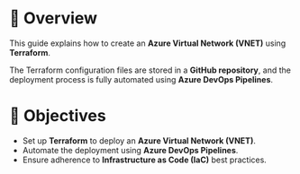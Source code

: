 # 📝 Overview

This guide explains how to create an **Azure Virtual Network (VNET)** using **Terraform**.

The Terraform configuration files are stored in a **GitHub repository**, and the deployment process is fully automated using **Azure DevOps Pipelines**.


# 🎯 Objectives

- Set up **Terraform** to deploy an **Azure Virtual Network (VNET)**.
- Automate the deployment using **Azure DevOps Pipelines**.
- Ensure adherence to **Infrastructure as Code (IaC)** best practices.

